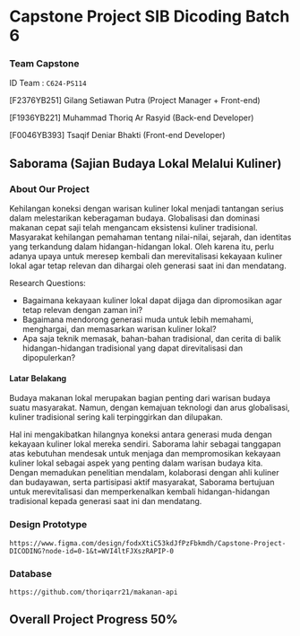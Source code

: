 # Capstone Project SIB Dicoding Batch 6

### Team Capstone
ID Team : `C624-PS114`

[F2376YB251] Gilang Setiawan Putra (Project Manager + Front-end)

[F1936YB221] Muhammad Thoriq Ar Rasyid (Back-end Developer)

[F0046YB393] Tsaqif Deniar Bhakti (Front-end Developer)

## Saborama (Sajian Budaya Lokal Melalui Kuliner)
### About Our Project

Kehilangan koneksi dengan warisan kuliner lokal menjadi tantangan serius dalam melestarikan keberagaman budaya. Globalisasi dan dominasi makanan cepat saji telah mengancam eksistensi kuliner tradisional. Masyarakat kehilangan pemahaman tentang nilai-nilai, sejarah, dan identitas yang terkandung dalam hidangan-hidangan lokal. Oleh karena itu, perlu adanya upaya untuk meresep kembali dan merevitalisasi kekayaan kuliner lokal agar tetap relevan dan dihargai oleh generasi saat ini dan mendatang.

Research Questions:

- Bagaimana kekayaan kuliner lokal dapat dijaga dan dipromosikan agar tetap relevan dengan zaman ini?
- Bagaimana mendorong generasi muda untuk lebih memahami, menghargai, dan memasarkan warisan kuliner lokal?
- Apa saja teknik memasak, bahan-bahan tradisional, dan cerita di balik hidangan-hidangan tradisional yang dapat direvitalisasi dan dipopulerkan?

#### Latar Belakang
Budaya makanan lokal merupakan bagian penting dari warisan budaya suatu masyarakat. Namun, dengan kemajuan teknologi dan arus globalisasi, 
kuliner tradisional sering kali terpinggirkan dan dilupakan. 

Hal ini mengakibatkan hilangnya koneksi antara generasi muda dengan kekayaan kuliner lokal mereka 
sendiri. Saborama lahir sebagai tanggapan atas kebutuhan mendesak untuk menjaga dan mempromosikan kekayaan kuliner lokal sebagai aspek yang penting dalam warisan budaya kita. Dengan memadukan penelitian mendalam, kolaborasi dengan ahli kuliner dan budayawan, serta partisipasi aktif masyarakat, Saborama bertujuan untuk merevitalisasi dan memperkenalkan kembali hidangan-hidangan tradisional kepada generasi saat ini dan mendatang.

### Design Prototype
```
https://www.figma.com/design/fodxXtiC53kdJfPzFbkmdh/Capstone-Project-DICODING?node-id=0-1&t=WVI4ltFJXszRAPIP-0
```
### Database
```
https://github.com/thoriqarr21/makanan-api
```
## Overall Project Progress 50%
